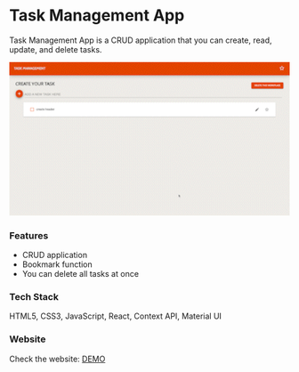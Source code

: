 # Task Management App

Task Management App is a CRUD application that you can create, read, update, and delete tasks.

<img src="public/images/taskManagement.gif" width="600px"/>

### Features

- CRUD application
- Bookmark function
- You can delete all tasks at once

### Tech Stack

HTML5, CSS3, JavaScript, React, Context API, Material UI

### Website

Check the website: [DEMO](https://task-management-phi.vercel.app/)
